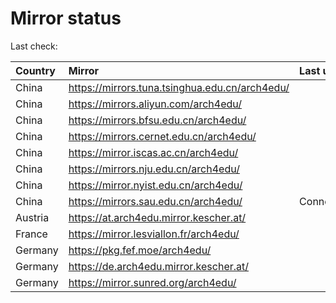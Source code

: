 <script src="./time.js"></script>
# Mirror status
Last check: <script type="text/javascript">localize(1743027738.8479307);</script>

|Country|Mirror|Last update|
|:------|:-----|:----------|
|China|https://mirrors.tuna.tsinghua.edu.cn/arch4edu/|<script type="text/javascript">localize(1743014676);</script>|
|China|https://mirrors.aliyun.com/arch4edu/|<script type="text/javascript">localize(1742971528);</script>|
|China|https://mirrors.bfsu.edu.cn/arch4edu/|<script type="text/javascript">localize(1742971528);</script>|
|China|https://mirrors.cernet.edu.cn/arch4edu/|<script type="text/javascript">localize(1742971528);</script>|
|China|https://mirror.iscas.ac.cn/arch4edu/|<script type="text/javascript">localize(1742971528);</script>|
|China|https://mirrors.nju.edu.cn/arch4edu/|<script type="text/javascript">localize(1742971528);</script>|
|China|https://mirror.nyist.edu.cn/arch4edu/|<script type="text/javascript">localize(1742971528);</script>|
|China|https://mirrors.sau.edu.cn/arch4edu/|ConnectionError|
|Austria|https://at.arch4edu.mirror.kescher.at/|<script type="text/javascript">localize(1742971528);</script>|
|France|https://mirror.lesviallon.fr/arch4edu/|<script type="text/javascript">localize(1743014676);</script>|
|Germany|https://pkg.fef.moe/arch4edu/|<script type="text/javascript">localize(1742971528);</script>|
|Germany|https://de.arch4edu.mirror.kescher.at/|<script type="text/javascript">localize(1742971528);</script>|
|Germany|https://mirror.sunred.org/arch4edu/|<script type="text/javascript">localize(1742971528);</script>|

<script src="./tablefilter/tablefilter.js"></script>
<script src="./table.js"></script>